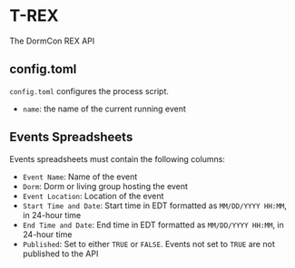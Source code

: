 # T-REX

The DormCon REX API

## config.toml

`config.toml` configures the process script.

- `name`: the name of the current running event

## Events Spreadsheets

Events spreadsheets must contain the following columns:

- `Event Name`: Name of the event
- `Dorm`: Dorm or living group hosting the event
- `Event Location`: Location of the event
- `Start Time and Date`: Start time in EDT formatted as `MM/DD/YYYY HH:MM`, in 24-hour time
- `End Time and Date`: End time in EDT formatted as `MM/DD/YYYY HH:MM`, in 24-hour time
- `Published`: Set to either `TRUE` or `FALSE`. Events not set to `TRUE` are not published to the API